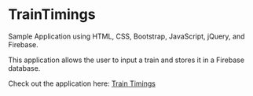 # TrainTimings

Sample Application using HTML, CSS, Bootstrap, JavaScript, jQuery, and Firebase.

This application allows the user to input a train and stores it in a Firebase database.

Check out the application here: [Train Timings](https://traintimings-ia.herokuapp.com/)
